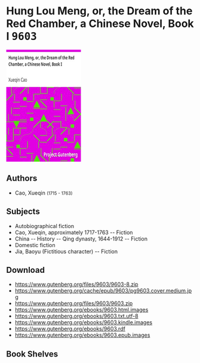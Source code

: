 # Hung Lou Meng, or, the Dream of the Red Chamber, a Chinese Novel, Book I <kbd>9603</kbd>

![](./cover.medium.jpg "")

## Authors


 - Cao, Xueqin <small>(1715 - 1763)</small>

## Subjects


 - Autobiographical fiction
 - Cao, Xueqin, approximately 1717-1763 -- Fiction
 - China -- History -- Qing dynasty, 1644-1912 -- Fiction
 - Domestic fiction
 - Jia, Baoyu (Fictitious character) -- Fiction

## Download


 - https://www.gutenberg.org/files/9603/9603-8.zip
 - https://www.gutenberg.org/cache/epub/9603/pg9603.cover.medium.jpg
 - https://www.gutenberg.org/files/9603/9603.zip
 - https://www.gutenberg.org/ebooks/9603.html.images
 - https://www.gutenberg.org/ebooks/9603.txt.utf-8
 - https://www.gutenberg.org/ebooks/9603.kindle.images
 - https://www.gutenberg.org/ebooks/9603.rdf
 - https://www.gutenberg.org/ebooks/9603.epub.images

## Book Shelves


